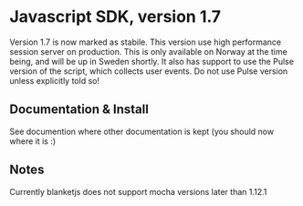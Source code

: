 # Javascript SDK, version 1.7

Version 1.7 is now marked as stabile. This version use high performance session server on production. This is only available on Norway at the time being, and will be up in Sweden shortly. It also has support to use the Pulse version of the script, which collects user events. Do not use Pulse version unless explicitly told so!

## Documentation & Install

See documention where other documentation is kept (you should now where it is :)

## Notes

Currently blanketjs does not support mocha versions later than 1.12.1